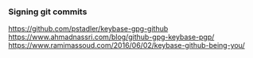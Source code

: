 ### Signing git commits

https://github.com/pstadler/keybase-gpg-github
https://www.ahmadnassri.com/blog/github-gpg-keybase-pgp/
https://www.ramimassoud.com/2016/06/02/keybase-github-being-you/
